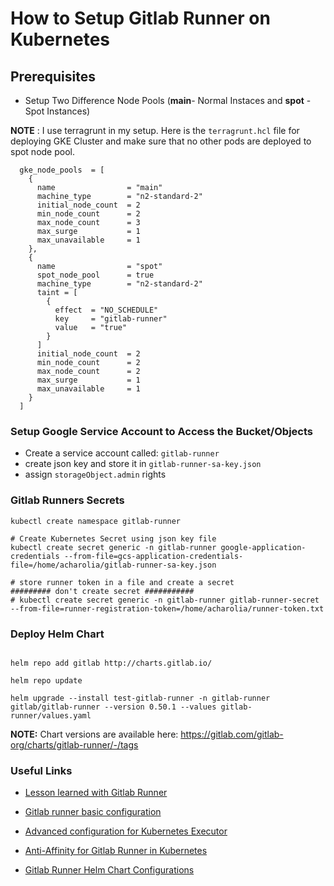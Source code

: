 # How to Setup Gitlab Runner on Kubernetes

## Prerequisites
* Setup Two Difference Node Pools (**main**- Normal Instaces and **spot** - Spot Instances)

**NOTE** : I use terragrunt in my setup. Here is the `terragrunt.hcl` file for deploying GKE Cluster and make sure that no other pods are deployed to spot node pool.
```shell
  gke_node_pools  = [
    {
      name                = "main"
      machine_type        = "n2-standard-2"
      initial_node_count  = 2
      min_node_count      = 2
      max_node_count      = 3
      max_surge           = 1
      max_unavailable     = 1
    },
    {
      name                = "spot"
      spot_node_pool      = true
      machine_type        = "n2-standard-2"
      taint = [
        {
          effect  = "NO_SCHEDULE"
          key     = "gitlab-runner"
          value   = "true"
        }
      ]
      initial_node_count  = 2
      min_node_count      = 2
      max_node_count      = 2
      max_surge           = 1
      max_unavailable     = 1
    }
  ]
```

### **Setup Google Service Account to Access the Bucket/Objects**

* Create a service account called: `gitlab-runner`
* create json key and store it in `gitlab-runner-sa-key.json`
* assign `storageObject.admin` rights

### **Gitlab Runners Secrets**
```shell
kubectl create namespace gitlab-runner

# Create Kubernetes Secret using json key file
kubectl create secret generic -n gitlab-runner google-application-credentials --from-file=gcs-application-credentials-file=/home/acharolia/gitlab-runner-sa-key.json

# store runner token in a file and create a secret
######### don't create secret ###########
# kubectl create secret generic -n gitlab-runner gitlab-runner-secret --from-file=runner-registration-token=/home/acharolia/runner-token.txt
```

### **Deploy Helm Chart**
```shell

helm repo add gitlab http://charts.gitlab.io/

helm repo update 

helm upgrade --install test-gitlab-runner -n gitlab-runner gitlab/gitlab-runner --version 0.50.1 --values gitlab-runner/values.yaml
```
**NOTE:** Chart versions are available here: https://gitlab.com/gitlab-org/charts/gitlab-runner/-/tags





### **Useful Links**

* [Lesson learned with Gitlab Runner](https://medium.com/90seconds/lessons-learned-with-gitlab-runner-on-kubernetes-d547c30ad5fb)

* [Gitlab runner basic configuration](https://docs.gitlab.com/charts/charts/gitlab/gitlab-runner/#default-runner-configuration)

* [Advanced configuration for Kubernetes Executor](https://docs.gitlab.com/runner/executors/kubernetes.html)

* [Anti-Affinity for Gitlab Runner in Kubernetes](https://gitlab.com/gitlab-org/gitlab-runner/-/issues/27330)

* [Gitlab Runner Helm Chart Configurations](https://docs.gitlab.com/runner/install/kubernetes.html#static-credentials-directly-configured)

